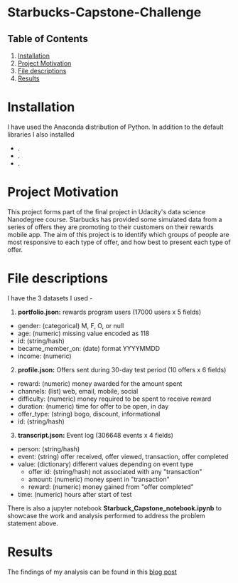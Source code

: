 # Starbucks-Capstone-Challenge

## Table of Contents

1. [Installation](https://github.com/kirstencampbellyoung/Starbucks-Capstone-Challenge/blob/main/README.md#installation)
2. [Project Motivation](https://github.com/kirstencampbellyoung/Starbucks-Capstone-Challenge/blob/main/README.md#project-motivation)
3. [File descriptions](https://github.com/kirstencampbellyoung/Starbucks-Capstone-Challenge/blob/main/README.md#file-descriptions)
4. [Results](https://github.com/kirstencampbellyoung/Starbucks-Capstone-Challenge/blob/main/README.md#results)

# Installation 

I have used the Anaconda distribution of Python. In addition to the default libraries I also installed 
- .
- .
- .

# Project Motivation

This project forms part of the final project in Udacity's data science Nanodegree course. Starbucks has provided some simulated data from a series of offers they are promoting to their customers on their rewards mobile app. The aim of this project is to identify which groups of people are most responsive to each type of offer, and how best to present each type of offer.

# File descriptions

I have the 3 datasets I used -
1. **portfolio.json:** rewards program users (17000 users x 5 fields)
-  gender: (categorical) M, F, O, or null
-  age: (numeric) missing value encoded as 118
-  id: (string/hash)
-  became_member_on: (date) format YYYYMMDD
-  income: (numeric)

2.  **profile.json:** Offers sent during 30-day test period (10 offers x 6 fields)
- reward: (numeric) money awarded for the amount spent
- channels: (list) web, email, mobile, social
- difficulty: (numeric) money required to be spent to receive reward
- duration: (numeric) time for offer to be open, in day
- offer_type: (string) bogo, discount, informational
- id: (string/hash)

3. **transcript.json:** Event log (306648 events x 4 fields)
- person: (string/hash)
- event: (string) offer received, offer viewed, transaction, offer completed
- value: (dictionary) different values depending on event type
    * offer id: (string/hash) not associated with any "transaction"
    * amount: (numeric) money spent in "transaction"
    * reward: (numeric) money gained from "offer completed"
- time: (numeric) hours after start of test

There is also a jupyter notebook **Starbuck_Capstone_notebook.ipynb** to showcase the work and analysis performed to address the problem statement above.

# Results

The findings of my analysis can be found in this [blog post](https://medium.com/@kirstencyoung/so-youre-thinking-of-listing-your-property-on-airbnb-aa542beede47)

